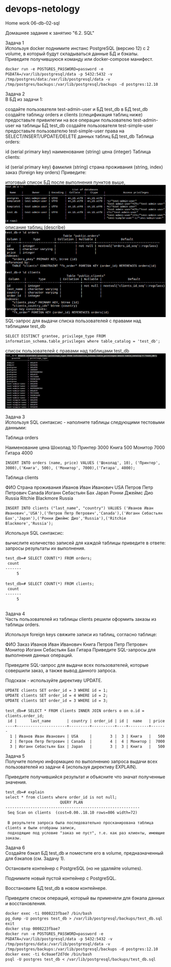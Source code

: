 # devops-netology
Home work 06-db-02-sql  

Домашнее задание к занятию "6.2. SQL"  

Задача 1  
Используя docker поднимите инстанс PostgreSQL (версию 12) c 2 volume, в который будут складываться данные БД и бэкапы.  
Приведите получившуюся команду или docker-compose манифест.
````
docker run -e POSTGRES_PASSWORD=password -e PGDATA=/var/lib/postgresql/data -p 5432:5432 -v /tmp/postgres/data:/var/lib/postgresql/data -v /tmp/postgres/backups:/var/lib/postgresql/backups -d postgres:12.10
````
Задача 2  
В БД из задачи 1:

создайте пользователя test-admin-user и БД test_db
в БД test_db создайте таблицу orders и clients (спeцификация таблиц ниже)
предоставьте привилегии на все операции пользователю test-admin-user на таблицы БД test_db
создайте пользователя test-simple-user
предоставьте пользователю test-simple-user права на SELECT/INSERT/UPDATE/DELETE данных таблиц БД test_db
Таблица orders:

id (serial primary key)
наименование (string)
цена (integer)
Таблица clients:

id (serial primary key)
фамилия (string)
страна проживания (string, index)
заказ (foreign key orders)
Приведите:

итоговый список БД после выполнения пунктов выше,  
![](https://github.com/mgesler/devops-netology/blob/main/pic/sql-l.jpg)
описание таблиц (describe)
![](https://github.com/mgesler/devops-netology/blob/main/pic/sql-d.jpg)
SQL-запрос для выдачи списка пользователей с правами над таблицами test_db
````
SELECT DISTINCT grantee, privilege_type FROM information_schema.table_privileges where table_catalog = 'test_db';
````
список пользователей с правами над таблицами test_db
![](https://github.com/mgesler/devops-netology/blob/main/pic/sql-grant.jpg)

Задача 3  
Используя SQL синтаксис - наполните таблицы следующими тестовыми данными:

Таблица orders

Наименование	цена
Шоколад	10
Принтер	3000
Книга	500
Монитор	7000
Гитара	4000
````
INSERT INTO orders (name, price) VALUES ('Шоколад', 10), ('Принтер', 3000),('Книга', 500), ('Монитор', 7000),('Гитара', 4000); 
````
Таблица clients

ФИО	Страна проживания
Иванов Иван Иванович	USA
Петров Петр Петрович	Canada
Иоганн Себастьян Бах	Japan
Ронни Джеймс Дио	Russia
Ritchie Blackmore	Russia
````
INSERT INTO clients ("last_name", "country") VALUES ('Иванов Иван Иванович','USA'),('Петров Петр Петрович','Canada'),('Иоганн Себастьян Бах','Japan'),('Ронни Джеймс Дио','Russia'),('Ritchie Blackmore','Russia'); 
````

Используя SQL синтаксис:

вычислите количество записей для каждой таблицы
приведите в ответе:
запросы
результаты их выполнения.
````
test_db=# SELECT COUNT(*) FROM orders; 
 count 
-------
     5

test_db=# SELECT COUNT(*) FROM clients; 
 count 
-------
     5
     
````

Задача 4  
Часть пользователей из таблицы clients решили оформить заказы из таблицы orders.

Используя foreign keys свяжите записи из таблиц, согласно таблице:

ФИО	Заказ
Иванов Иван Иванович	Книга
Петров Петр Петрович	Монитор
Иоганн Себастьян Бах	Гитара
Приведите SQL-запросы для выполнения данных операций.

Приведите SQL-запрос для выдачи всех пользователей, которые совершили заказ, а также вывод данного запроса.

Подсказк - используйте директиву UPDATE.

````
UPDATE clients SET order_id = 3 WHERE id = 1;
UPDATE clients SET order_id = 4 WHERE id = 2;
UPDATE clients SET order_id = 3 WHERE id = 3;

test_db=# SELECT * FROM clients INNER JOIN orders o on o.id = clients.order_id;
 id |      last_name       | country | order_id | id |  name   | price 
----+----------------------+---------+----------+----+---------+-------
  1 | Иванов Иван Иванович | USA     |        3 |  3 | Книга   |   500
  2 | Петров Петр Петрович | Canada  |        4 |  4 | Монитор |  7000
  3 | Иоганн Себастьян Бах | Japan   |        3 |  3 | Книга   |   500
````

Задача 5  
Получите полную информацию по выполнению запроса выдачи всех пользователей из задачи 4 (используя директиву EXPLAIN).

Приведите получившийся результат и объясните что значат полученные значения.
````
test_db=# explain
select * from clients where order_id is not null;
                        QUERY PLAN                         
-----------------------------------------------------------
 Seq Scan on clients  (cost=0.00..18.10 rows=806 width=72)
 
 В результете запроса была последовательно просканирована таблица clients и были отобраны записи, 
 подходящие под условие "заказ не пуст", т.е. как раз клиенты, имеющие заказы.
````


Задача 6  
Создайте бэкап БД test_db и поместите его в volume, предназначенный для бэкапов (см. Задачу 1).

Остановите контейнер с PostgreSQL (но не удаляйте volumes).

Поднимите новый пустой контейнер с PostgreSQL.

Восстановите БД test_db в новом контейнере.

Приведите список операций, который вы применяли для бэкапа данных и восстановления.

````
docker exec -ti 0008223fbae7 /bin/bash
pg_dump -U postgres test_db > /var/lib/postgresql/backups/test_db.sql
exit
docker stop 0008223fbae7
docker run -e POSTGRES_PASSWORD=password -e PGDATA=/var/lib/postgresql/data -p 5432:5432 -v /tmp/postgres/data:/var/lib/postgresql/data -v /tmp/postgres/backups:/var/lib/postgresql/backups -d postgres:12.10
docker exec -ti 6c9aaef2d7de /bin/bash
psql -U postgres test_db < /var/lib/postgresql/backups/test_db.sql

````
